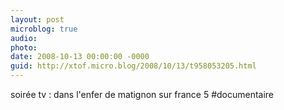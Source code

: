 ```yaml
---
layout: post
microblog: true
audio: 
photo: 
date: 2008-10-13 00:00:00 -0000
guid: http://xtof.micro.blog/2008/10/13/t958053205.html
---
```

soirée tv : dans l'enfer de matignon sur france 5 #documentaire
